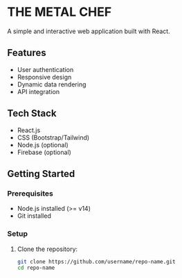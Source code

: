 # THE METAL CHEF

A simple and interactive web application built with React.

## Features
- User authentication
- Responsive design
- Dynamic data rendering
- API integration



## Tech Stack
- React.js
- CSS (Bootstrap/Tailwind)
- Node.js (optional)
- Firebase (optional)

## Getting Started
### Prerequisites
- Node.js installed (>= v14)
- Git installed

### Setup
1. Clone the repository:
   ```bash
   git clone https://github.com/username/repo-name.git
   cd repo-name
